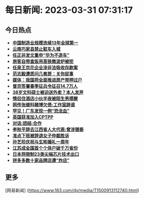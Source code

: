 
# 每日新闻: 2023-03-31 07:31:17
## 今日热点

- **[中国制造业规模连续13年全球第一](https://www.163.com/search?keyword=%E4%B8%AD%E5%9B%BD%E5%88%B6%E9%80%A0%E4%B8%9A%E8%A7%84%E6%A8%A1%E8%BF%9E%E7%BB%AD13%E5%B9%B4%E5%85%A8%E7%90%83%E7%AC%AC%E4%B8%80)**
- **[云南巧家县禁止脏车入城](https://www.163.com/search?keyword=%E4%BA%91%E5%8D%97%E5%B7%A7%E5%AE%B6%E5%8E%BF%E7%A6%81%E6%AD%A2%E8%84%8F%E8%BD%A6%E5%85%A5%E5%9F%8E)**
- **[任正非发文重申“华为不造车”](https://www.163.com/search?keyword=%E4%BB%BB%E6%AD%A3%E9%9D%9E%E5%8F%91%E6%96%87%E9%87%8D%E7%94%B3%E2%80%9C%E5%8D%8E%E4%B8%BA%E4%B8%8D%E9%80%A0%E8%BD%A6%E2%80%9D)**
- **[旅客自带盒饭用高铁微波炉被拒](https://www.163.com/search?keyword=%E6%97%85%E5%AE%A2%E8%87%AA%E5%B8%A6%E7%9B%92%E9%A5%AD%E7%94%A8%E9%AB%98%E9%93%81%E5%BE%AE%E6%B3%A2%E7%82%89%E8%A2%AB%E6%8B%92)**
- **[任泉王京花企业涉非法吸收存款案](https://www.163.com/search?keyword=%E4%BB%BB%E6%B3%89%E7%8E%8B%E4%BA%AC%E8%8A%B1%E4%BC%81%E4%B8%9A%E6%B6%89%E9%9D%9E%E6%B3%95%E5%90%B8%E6%94%B6%E5%AD%98%E6%AC%BE%E6%A1%88)**
- **[范志毅遭质问几套房：关你屁事](https://www.163.com/search?keyword=%E8%8C%83%E5%BF%97%E6%AF%85%E9%81%AD%E8%B4%A8%E9%97%AE%E5%87%A0%E5%A5%97%E6%88%BF%EF%BC%9A%E5%85%B3%E4%BD%A0%E5%B1%81%E4%BA%8B)**
- **[媒体：我国将全面推进房产带押过户](https://www.163.com/search?keyword=%E5%AA%92%E4%BD%93%EF%BC%9A%E6%88%91%E5%9B%BD%E5%B0%86%E5%85%A8%E9%9D%A2%E6%8E%A8%E8%BF%9B%E6%88%BF%E4%BA%A7%E5%B8%A6%E6%8A%BC%E8%BF%87%E6%88%B7)**
- **[普京签署春季征兵令征召14.7万人](https://www.163.com/search?keyword=%E6%99%AE%E4%BA%AC%E7%AD%BE%E7%BD%B2%E6%98%A5%E5%AD%A3%E5%BE%81%E5%85%B5%E4%BB%A4%E5%BE%81%E5%8F%AC14.7%E4%B8%87%E4%BA%BA)**
- **[38岁文科硕士被迫送外卖？本人发声](https://www.163.com/search?keyword=38%E5%B2%81%E6%96%87%E7%A7%91%E7%A1%95%E5%A3%AB%E8%A2%AB%E8%BF%AB%E9%80%81%E5%A4%96%E5%8D%96%EF%BC%9F%E6%9C%AC%E4%BA%BA%E5%8F%91%E5%A3%B0)**
- **[情侣住酒店小伙半夜被陌生男摸醒](https://www.163.com/search?keyword=%E6%83%85%E4%BE%A3%E4%BD%8F%E9%85%92%E5%BA%97%E5%B0%8F%E4%BC%99%E5%8D%8A%E5%A4%9C%E8%A2%AB%E9%99%8C%E7%94%9F%E7%94%B7%E6%91%B8%E9%86%92)**
- **[网传张继科赌博欠债:工作室辟谣](https://www.163.com/search?keyword=%E7%BD%91%E4%BC%A0%E5%BC%A0%E7%BB%A7%E7%A7%91%E8%B5%8C%E5%8D%9A%E6%AC%A0%E5%80%BA+%E5%B7%A5%E4%BD%9C%E5%AE%A4%E8%BE%9F%E8%B0%A3)**
- **[罕见！广东发现一例“恐龙血”](https://www.163.com/search?keyword=%E7%BD%95%E8%A7%81%EF%BC%81%E5%B9%BF%E4%B8%9C%E5%8F%91%E7%8E%B0%E4%B8%80%E4%BE%8B%E2%80%9C%E6%81%90%E9%BE%99%E8%A1%80%E2%80%9D)**
- **[英国获准加入CPTPP](https://www.163.com/search?keyword=%E8%8B%B1%E5%9B%BD%E8%8E%B7%E5%87%86%E5%8A%A0%E5%85%A5CPTPP)**
- **[对话:团结:合作](https://www.163.com/search?keyword=%E5%AF%B9%E8%AF%9D+%E5%9B%A2%E7%BB%93+%E5%90%88%E4%BD%9C)**
- **[李秋平辞去江西省人大代表:曾涉猥亵](https://www.163.com/search?keyword=%E6%9D%8E%E7%A7%8B%E5%B9%B3%E8%BE%9E%E5%8E%BB%E6%B1%9F%E8%A5%BF%E7%9C%81%E4%BA%BA%E5%A4%A7%E4%BB%A3%E8%A1%A8+%E6%9B%BE%E6%B6%89%E7%8C%A5%E4%BA%B5)**
- **[准点下班被辞退女子仲裁胜诉](https://www.163.com/search?keyword=%E5%87%86%E7%82%B9%E4%B8%8B%E7%8F%AD%E8%A2%AB%E8%BE%9E%E9%80%80%E5%A5%B3%E5%AD%90%E4%BB%B2%E8%A3%81%E8%83%9C%E8%AF%89)**
- **[孙艺珍庆祝与玄彬婚礼一周年](https://www.163.com/search?keyword=%E5%AD%99%E8%89%BA%E7%8F%8D%E5%BA%86%E7%A5%9D%E4%B8%8E%E7%8E%84%E5%BD%AC%E5%A9%9A%E7%A4%BC%E4%B8%80%E5%91%A8%E5%B9%B4)**
- **[江苏成全国首个个体户破千万省份](https://www.163.com/search?keyword=%E6%B1%9F%E8%8B%8F%E6%88%90%E5%85%A8%E5%9B%BD%E9%A6%96%E4%B8%AA%E4%B8%AA%E4%BD%93%E6%88%B7%E7%A0%B4%E5%8D%83%E4%B8%87%E7%9C%81%E4%BB%BD)**
- **[日本将限制23类尖端芯片技术出口](https://www.163.com/search?keyword=%E6%97%A5%E6%9C%AC%E5%B0%86%E9%99%90%E5%88%B623%E7%B1%BB%E5%B0%96%E7%AB%AF%E8%8A%AF%E7%89%87%E6%8A%80%E6%9C%AF%E5%87%BA%E5%8F%A3)**
- **[拼多多数十家品牌店遭“炸店”](https://www.163.com/search?keyword=%E6%8B%BC%E5%A4%9A%E5%A4%9A%E6%95%B0%E5%8D%81%E5%AE%B6%E5%93%81%E7%89%8C%E5%BA%97%E9%81%AD%E2%80%9C%E7%82%B8%E5%BA%97%E2%80%9D)**

## 更多
[网易新闻] (https://www.163.com/dy/media/T1500913112740.html)
